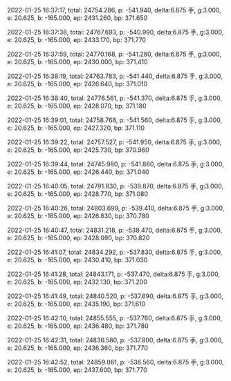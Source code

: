 2022-01-25 16:37:17, total: 24754.286, p: -541.940, delta:6.875 手, g:3.000, e: 20.625, b: -165.000, ep: 2431.260, bp: 371.650

2022-01-25 16:37:38, total: 24767.693, p: -540.990, delta:6.875 手, g:3.000, e: 20.625, b: -165.000, ep: 2433.170, bp: 371.770

2022-01-25 16:37:59, total: 24770.168, p: -541.280, delta:6.875 手, g:3.000, e: 20.625, b: -165.000, ep: 2430.000, bp: 371.410

2022-01-25 16:38:19, total: 24763.783, p: -541.440, delta:6.875 手, g:3.000, e: 20.625, b: -165.000, ep: 2426.640, bp: 371.010

2022-01-25 16:38:40, total: 24776.561, p: -541.370, delta:6.875 手, g:3.000, e: 20.625, b: -165.000, ep: 2428.070, bp: 371.180

2022-01-25 16:39:01, total: 24758.768, p: -541.560, delta:6.875 手, g:3.000, e: 20.625, b: -165.000, ep: 2427.320, bp: 371.110

2022-01-25 16:39:22, total: 24757.527, p: -541.950, delta:6.875 手, g:3.000, e: 20.625, b: -165.000, ep: 2425.730, bp: 370.960

2022-01-25 16:39:44, total: 24745.980, p: -541.880, delta:6.875 手, g:3.000, e: 20.625, b: -165.000, ep: 2426.440, bp: 371.040

2022-01-25 16:40:05, total: 24791.830, p: -539.870, delta:6.875 手, g:3.000, e: 20.625, b: -165.000, ep: 2428.770, bp: 371.080

2022-01-25 16:40:26, total: 24803.699, p: -539.410, delta:6.875 手, g:3.000, e: 20.625, b: -165.000, ep: 2426.830, bp: 370.780

2022-01-25 16:40:47, total: 24831.218, p: -538.470, delta:6.875 手, g:3.000, e: 20.625, b: -165.000, ep: 2428.090, bp: 370.820

2022-01-25 16:41:07, total: 24834.292, p: -537.830, delta:6.875 手, g:3.000, e: 20.625, b: -165.000, ep: 2430.410, bp: 371.030

2022-01-25 16:41:28, total: 24843.171, p: -537.470, delta:6.875 手, g:3.000, e: 20.625, b: -165.000, ep: 2432.130, bp: 371.200

2022-01-25 16:41:49, total: 24840.520, p: -537.690, delta:6.875 手, g:3.000, e: 20.625, b: -165.000, ep: 2435.190, bp: 371.610

2022-01-25 16:42:10, total: 24855.555, p: -537.760, delta:6.875 手, g:3.000, e: 20.625, b: -165.000, ep: 2436.480, bp: 371.780

2022-01-25 16:42:31, total: 24836.580, p: -537.800, delta:6.875 手, g:3.000, e: 20.625, b: -165.000, ep: 2436.360, bp: 371.770

2022-01-25 16:42:52, total: 24859.061, p: -536.560, delta:6.875 手, g:3.000, e: 20.625, b: -165.000, ep: 2437.600, bp: 371.770